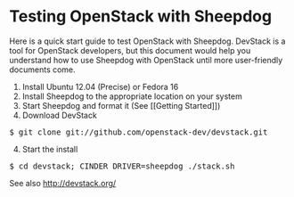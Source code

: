 # Testing OpenStack with Sheepdog
   Here is a quick start guide to test OpenStack with Sheepdog. DevStack is a tool for OpenStack developers, but this document would help you understand how to use Sheepdog with OpenStack until more user-friendly documents come.

   1. Install Ubuntu 12.04 (Precise) or Fedora 16
   2. Install Sheepdog to the appropriate location on your system
   2. Start Sheepdog and format it (See [[Getting Started]])
   3. Download DevStack
<pre>
$ git clone git://github.com/openstack-dev/devstack.git
</pre>
   4. Start the install
<pre>
$ cd devstack; CINDER_DRIVER=sheepdog ./stack.sh
</pre>

See also http://devstack.org/
